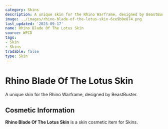 ```yaml
---
category: Skins
description: A unique skin for the Rhino Warframe, designed by BeastBuster.
image: ../images/rhino-blade-of-the-lotus-skin-6ce9b0e874.png
last_updated: '2025-09-17'
name: Rhino Blade Of The Lotus Skin
source: WFCD
tags:
- Skin
- Skins
tradable: false
type: Skin
---
```


# Rhino Blade Of The Lotus Skin

A unique skin for the Rhino Warframe, designed by BeastBuster.

## Cosmetic Information

**Rhino Blade Of The Lotus Skin** is a skin cosmetic item for Skins.

